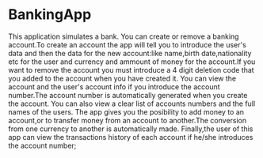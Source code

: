 # BankingApp

This application simulates a bank.
You can create or remove a banking account.To create an account the app will tell you to introduce the user's data and then the data for the new account:like name,birth date,nationality etc for the user and currency and ammount of money for the account.If you want to remove the account you must introduce a 4 digit deletion code that you added to the account when you have created it.
You can view the account and the user's account info if you introduce the account number.The account number is automatically generated when you create the account.
You can also view a clear list of accounts numbers and the full names of the users.
The app gives you the posibility to add money to an account,or to transfer money from an account to another.The conversion from one currency to another is automatically made.
Finally,the user of this app can view the transactions history of each account if he/she introduces the account number;
